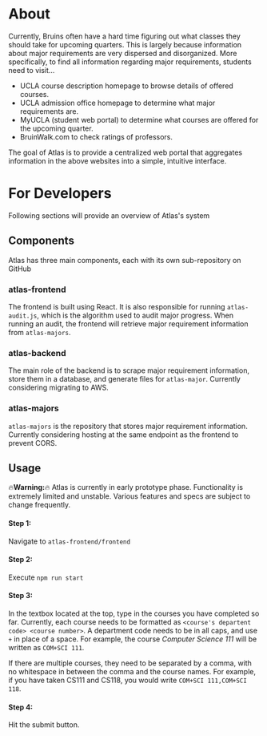# About
Currently, Bruins often have a hard time figuring out what classes they should take for upcoming quarters. This is largely because information about major requirements are very dispersed and disorganized. More specifically, to find all information regarding major requirements, students need to visit...

* UCLA course description homepage to browse details of offered courses.
* UCLA admission office homepage to determine what major requirements are.
* MyUCLA (student web portal) to determine what courses are offered for the upcoming quarter.
* BruinWalk.com to check ratings of professors.

The goal of Atlas is to provide a centralized web portal that aggregates information in the above websites
into a simple, intuitive interface. 
  
# For Developers
Following sections will provide an overview of Atlas's system

## Components
Atlas has three main components, each with its own sub-repository on GitHub

### atlas-frontend

The frontend is built using React. It is also responsible for running `atlas-audit.js`, which is the algorithm used to audit major progress. When running an audit, the frontend will retrieve major requirement information from `atlas-majors`.

### atlas-backend

The main role of the backend is to scrape major requirement information, store them in a database, and generate files for `atlas-major`. Currently considering migrating to AWS. 

### atlas-majors

`atlas-majors` is the repository that stores major requirement information. Currently considering hosting at the same endpoint as the frontend to prevent CORS. 

## Usage
:fire:**Warning:**:fire: Atlas is currently in early prototype phase. Functionality is extremely limited and unstable. Various features and specs are subject to change frequently.

#### Step 1:
Navigate to `atlas-frontend/frontend`

#### Step 2:
Execute `npm run start`

#### Step 3:
In the textbox located at the top, type in the courses you have completed so far. Currently, each course needs to be formatted as `<course's departent code> <course number>`. A department code needs to be in all caps, and use `+` in place of a space. For example, the course *Computer Science 111* will be written as `COM+SCI 111`. 

If there are multiple courses, they need to be separated by a comma, with no whitespace in between the comma and the course names. For example, if you have taken CS111 and CS118, you would write `COM+SCI 111,COM+SCI 118`.

#### Step 4:
Hit the submit button. 

